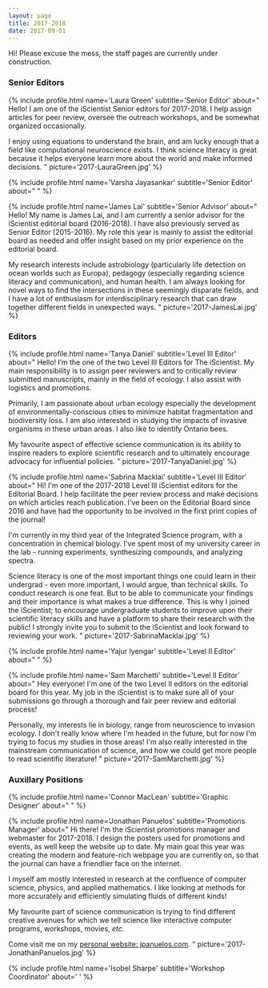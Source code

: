 ```yaml
---
layout: page
title: 2017-2018
date: 2017-09-01
---
```

Hi! Please excuse the mess, the staff pages are currently under construction.

### Senior Editors
{% include profile.html
name='Laura Green'
subtitle='Senior Editor'
about="
Hello! I am one of the iScientist Senior editors for 2017-2018. I help assign articles for peer review, oversee the outreach workshops, and be somewhat organized occasionally.

I enjoy using equations to understand the brain, and am lucky enough that a field like computational neuroscience exists. I think science literacy is great because it helps everyone learn more about the world and make informed decisions.
"
picture='2017-LauraGreen.jpg' %}

{% include profile.html
name='Varsha Jayasankar'
subtitle='Senior Editor'
about="
" %}

{% include profile.html
name='James Lai'
subtitle='Senior Advisor'
about="
Hello! My name is James Lai, and I am currently a senior advisor for the iScientist editorial board (2016-2018). I have also previously served as Senior Editor (2015-2016). My role this year is mainly to assist the editorial board as needed and offer insight based on my prior experience on the editorial board.

My research interests include astrobiology (particularly life detection on ocean worlds such as Europa), pedagogy (especially regarding science literacy and communication), and human health. I am always looking for novel ways to find the intersections in these seemingly disparate fields, and I have a lot of enthusiasm for interdisciplinary research that can draw together different fields in unexpected ways.
"
picture='2017-JamesLai.jpg' %}


### Editors
{% include profile.html
name='Tanya Daniel'
subtitle='Level III Editor'
about="
Hello! I’m the one of the two Level III Editors for The iScientist. My main responsibility is to assign peer reviewers and to critically review submitted manuscripts, mainly in the field of ecology. I also assist with logistics and promotions.

Primarily, I am passionate about urban ecology especially the development of environmentally-conscious cities to minimize habitat fragmentation and biodiversity loss. I am also interested in studying the impacts of invasive organisms in these urban areas. I also like to identify Ontario bees.

My favourite aspect of effective science communication is its ability to inspire readers to explore scientific research and to ultimately encourage advocacy for influential policies.
"
picture='2017-TanyaDaniel.jpg' %}

{% include profile.html
name='Sabrina Macklai'
subtitle='Level III Editor'
about="
Hi! I'm one of the 2017-2018 Level III iScientist editors for the Editorial Board. I help facilitate the peer review process and make decisions on which articles reach publication. I've been on the Editorial Board since 2016 and have had the opportunity to be involved in the first print copies of the journal!

I'm currently in my third year of the Integrated Science program, with a concentration in chemical biology. I've spent most of my university career in the lab - running experiments, synthesizing compounds, and analyzing spectra.

Science literacy is one of the most important things one could learn in their undergrad - even more important, I would argue, than technical skills. To conduct research is one feat. But to be able to communicate your findings and their importance is what makes a true difference. This is why I joined the iScientist; to encourage undergraduate students to improve upon their scientific literacy skills and have a platform to share their research with the public! I strongly invite you to submit to the iScientist and look forward to reviewing your work.
"
picture='2017-SabrinaMacklai.jpg' %}

{% include profile.html
name='Yajur Iyengar'
subtitle='Level II Editor'
about="
" %}

{% include profile.html
name='Sam Marchetti'
subtitle='Level II Editor'
about="
Hey everyone! I'm one of the two Level II editors on the editorial board for this year. My job in the iScientist is to make sure all of your submissions go through a thorough and fair peer review and editorial process!

Personally, my interests lie in biology, range from neuroscience to invasion ecology. I don't really know where I'm headed in the future, but for now I'm trying to focus my studies in those areas! I'm also really interested in the mainstream communication of science, and how we could get more people to read scientific literature!
"
picture='2017-SamMarchetti.jpg' %}

### Auxillary Positions
{% include profile.html
name='Connor MacLean'
subtitle='Graphic Designer'
about="
" %}

{% include profile.html
name='Jonathan Panuelos'
subtitle='Promotions Manager'
about="
Hi there! I'm the iScientist promotions manager and webmaster for 2017-2018. I design the posters used for promotions and events, as well keep the website up to date. My main goal this year was creating the modern and feature-rich webpage you are currently on, so that the journal can have a friendlier face on the internet.

I myself am mostly interested in research at the confluence of computer science, physics, and applied mathematics. I like looking at methods for more accurately and efficiently simulating fluids of different kinds!

My favourite part of science communication is trying to find different creative avenues for which we tell science like interactive computer programs, workshops, movies, *etc.*

Come visit me on my [personal website: jpanuelos.com](http://jpanuelos.com).
"
picture='2017-JonathanPanuelos.jpg' %}

{% include profile.html
name='Isobel Sharpe'
subtitle='Workshop Coordinator'
about='
'
%}
